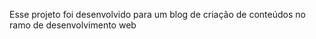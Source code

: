 Esse projeto foi desenvolvido para um blog de criação de conteúdos no ramo de desenvolvimento web  
